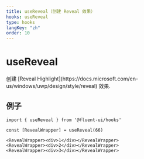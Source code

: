 ```yaml
---
title: useReveal（创建 Reveal 效果）
hooks: useReveal
type: hooks
langKey: "zh"
order: 10
---
```


# useReveal

<p class="description">创建 [Reveal Highlight](https://docs.microsoft.com/en-us/windows/uwp/design/style/reveal) 效果.</p>

## 例子

```tsx
import { useReveal } from '@fluent-ui/hooks'

const [RevealWrapper] = useReveal(66)

<RevealWrapper><div>1</div></RevealWrapper>
<RevealWrapper><div>2</div></RevealWrapper>
<RevealWrapper><div>3</div></RevealWrapper>
```
